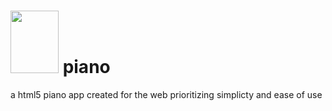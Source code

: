 # <img src='http://dev.siscoding.club/siscodingclub/piano/raw/master/logo.png' height='100' width='77'>  piano 

a html5 piano app created for the web prioritizing simplicty and ease of use

